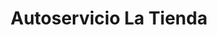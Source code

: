 ---
title: "Autoservicio La Tienda"
url: /medina-del-campo/autoservicio-la-tienda/
shop: Lebensmittel
---